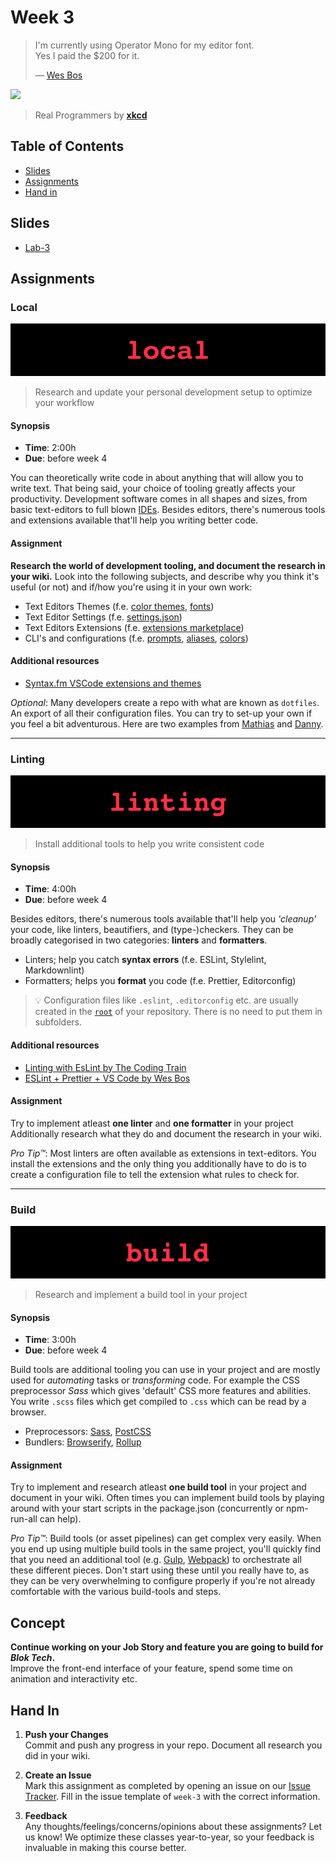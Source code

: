 # Week 3

> I'm currently using Operator Mono for my editor font.  
> Yes I paid the $200 for it.  
>
> — [Wes Bos](https://wesbos.com/uses)

[![](https://imgs.xkcd.com/comics/real_programmers.png)](https://xkcd.com/378/)

> Real Programmers by [**xkcd**](https://xkcd.com)

## Table of Contents

* [Slides](#slides)
* [Assignments](#assignments)
* [Hand in](#hand-in)

## Slides

* [Lab-3][lab3]

## Assignments

### Local

![Local Banner](assets/banners/banner-local.jpg)

> Research and update your personal development setup to optimize your workflow

#### Synopsis

- **Time**: 2:00h
- **Due**: before week 4

You can theoretically write code in about anything that will allow you to write
text. That being said, your choice of tooling greatly affects your productivity.
Development software comes in all shapes and sizes, from basic text-editors to
full blown [IDEs](https://www.codecademy.com/articles/what-is-an-ide). Besides
editors, there's numerous tools and extensions available that'll help you writing better code.

#### Assignment

**Research the world of development tooling, and document the research in your
wiki.** Look into the following subjects, and describe why you think it's useful
(or not) and if/how you're using it in your own work:

- Text Editors Themes (f.e. [color themes][color], [fonts](fonts))
- Text Editor Settings (f.e. [settings.json][settings])
- Text Editors Extensions (f.e. [extensions marketplace][extensions])
- CLI's and configurations (f.e. [prompts][prompt], [aliases][alias], [colors][])

#### Additional resources

* [Syntax.fm VSCode extensions and themes](https://syntax.fm/show/161/hasty-treat-vscode-extensions-and-themes)

_Optional_: Many developers create a repo with what are known as `dotfiles`. An export of all their configuration files. You can try to set-up your own if you feel a bit adventurous. Here are two examples from [Mathias][mathias] and [Danny][danny].

---

### Linting

![Linting Banner](assets/banners/banner-linting.jpg)

> Install additional tools to help you write consistent code

#### Synopsis

- **Time**: 4:00h
- **Due**: before week 4

Besides editors, there's numerous tools available that'll help you _'cleanup'_ your code, like linters, beautifiers, and (type-)checkers. They can be broadly categorised  in two categories: **linters** and **formatters**. 

* Linters; help you catch **syntax errors** (f.e. ESLint, Stylelint, Markdownlint)
* Formatters; helps you **format** you code (f.e. Prettier, Editorconfig)

> 💡 Configuration files like `.eslint`, `.editorconfig` etc. are usually created in the [`root`](https://en.wikipedia.org/wiki/Root_directory) of your repository. There is no need to put them in subfolders.

#### Additional resources

* [Linting with EsLint by The Coding Train](https://www.youtube.com/watch?v=clzTwZgMlqE)
* [ESLint + Prettier + VS Code by Wes Bos](https://www.youtube.com/watch?v=lHAeK8t94as)

#### Assignment

Try to implement atleast **one linter** and **one formatter** in your project Additionally research what they do and document the research in your wiki. 

_Pro Tip™_: Most linters are often available as extensions in text-editors. You install the extensions and the only thing you additionally have to do is to create a configuration file to tell the extension what rules to check for.

---

### Build

![Build Banner](assets/banners/banner-build.jpg)

> Research and implement a build tool in your project

#### Synopsis

- **Time**: 3:00h
- **Due**: before week 4

Build tools are additional tooling you can use in your project and are mostly used for _automating_ tasks or _transforming_ code. For example the CSS preprocessor _Sass_ which gives 'default' CSS more features and abilities. You write `.scss` files which get compiled to `.css` which can be read by a browser.

* Preprocessors: [Sass][sass], [PostCSS][postcss]
* Bundlers: [Browserify][browserify], [Rollup][rollup]

#### Assignment

Try to implement and research atleast **one build tool** in your project and  document in your wiki. Often times you can implement build tools by playing around with your start scripts in the package.json (concurrently or npm-run-all can help). 

_Pro Tip™_: Build tools (or asset pipelines) can get complex very easily. When you end up using multiple build tools in the same project, you'll quickly find that you need an additional tool (e.g. [Gulp][gulp], [Webpack][webpack]) to orchestrate all these different pieces. Don't start using these until you really have to, as they can be very overwhelming to configure properly if you're not already comfortable with the various build-tools and steps.

## Concept

**Continue working on your Job Story and feature you are going to build for _Blok Tech_.**  
Improve the front-end interface of your feature, spend some time on animation and interactivity etc.

## Hand In

1. **Push your Changes**  
   Commit and push any progress in your repo. Document all research you did in
   your wiki.

2. **Create an Issue**  
   Mark this assignment as completed by opening an issue on our
   [Issue Tracker](https://github.com/cmda-bt/pt-course-21-22/issues/new/choose).
   Fill in the issue template of `week-3` with the correct information.

3. **Feedback**  
   Any thoughts/feelings/concerns/opinions about these assignments? Let us know!
   We optimize these classes year-to-year, so your feedback is invaluable in
   making this course better.

[color]: https://code.visualstudio.com/docs/getstarted/themes
[fonts]: https://coding-fonts.css-tricks.com
[settings]: https://code.visualstudio.com/docs/getstarted/settings
[extensions]: https://marketplace.visualstudio.com
[prompt]: https://github.com/denysdovhan/spaceship-prompt
[alias]: http://zsh.sourceforge.net/Intro/intro_8.html
[colors]: https://osxdaily.com/2013/02/05/improve-terminal-appearance-mac-os-x/
[mathias]: https://github.com/mathiasbynens/dotfiles
[danny]: https://github.com/dandevri/dotfil.es
[webpack]: https://webpack.js.org/guides/getting-started/
[gulp]: https://gulpjs.com
[sass]: https://sass-lang.com
[postcss]: https://postcss.org
[browserify]: http://browserify.org
[rollup]: https://www.rollupjs.org/guide/en/
[lab3]: /slides/pt_20-21_lab-3.pdf
